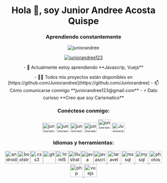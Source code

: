 <div align="center">
<h1 align = "center"> Hola 👋, soy Junior Andree Acosta Quispe </h1>
<h3 align = "center"> Aprendiendo constantemente </h3>

<p align="center"><img src="https://komarev.com/ghpvc/?username=juniorandree&label=Profile%20views&color=0e75b6&style=flat" alt="juniorandree"/></p>

<p align ="center"> <a href="https://twitter.com/juniorandree123" target="blank"> <img src ="https://img.shields.io/twitter/follow/juniorandree123?logo=twitter&style=for-the-badge" alt="juniorandree123"/></a></p>

<p align="center">
<p> - 🌱 Actualmente estoy aprendiendo **Javascrip, Vuejs** </p>
 - 👨‍💻 Todos mis proyectos están disponibles en [https://github.com/Juniorandree](https://github.com/Juniorandree) 
 - 📫 Cómo comunicarse conmigo **juniorandree123@gmail.com** 
 - ⚡ Dato curioso **Creo que soy Carismatico**
</p>
<h3 align = "center"> Conéctese conmigo: </h3>
<p align = "center">
<a href="https://twitter.com/juniorandree123" target="blank"><img align = "center" src ="https://cdn.jsdelivr.net/npm/simple-icons@3.0.1/icons/twitter.svg" alt ="juniorandree123" height="30" width="40"/></a>
<a href="https://linkedin.com/in/juniorandree123" target="blank"><img align ="center" src="https://cdn.jsdelivr.net/npm/simple-icons@3.0.1/icons/linkedin.svg" alt="juniorandree123" height ="30" width="40"/></a>
<a href="https://stackoverflow.com/users/juniorandree123" target="blank"><img align="center" src="https://cdn.jsdelivr.net/npm/simple-icons@3.0.1/icons/stackoverflow.svg" alt="juniorandree123" height="30" width="40"/></a>
<a href="https://fb.com/juniorandree123" target="blank"> <img align = "center" src = "https://cdn.jsdelivr.net/npm/simple-icons@3.0.1/icons/facebook.svg" alt="juniorandree123" height ="30" width="40"/></a>
<a href="https://instagram.com/juniorandree123" target="blank"> <img align="centro" src="https://cdn.jsdelivr.net/npm/simple-icons@3.0.1/icons/instagram.svg" alt="juniorandree123" height="30" width="40"/></a>
<a href="https://discord.gg/Juniorandree" target="blank"><img align="center" src="https://cdn.jsdelivr.net/npm/simple-icons@3.0.1/icons/discord.svg" alt="Juniorandree" height="30" width="40"/></a>
</p>
<h3> Idiomas y herramientas: </h3>
<p align="center" height="52">
<a href="https://developer.android.com" target="blank"><img src="https://devicons.github.io/devicon/devicon.git/icons/android/android-original-wordmark.svg" alt="android" width="40" height="40"/></a><a href="https://getbootstrap.com" target="blank"><img src="https://devicons.github.io/devicon/devicon.git/icons/bootstrap/bootstrap-plain.svg" alt="bootstrap" width="40" height="40"/></a><a href="https://www.w3schools.com/css/" target="blank"><img src="https://devicons.github.io/devicon/devicon.git/icons/css3/css3-original-wordmark.svg" alt="css3" width="40" height="40"/></a><a href="https://git-scm.com/" target="blank"><img src="https://www.vectorlogo.zone/logos/git-scm/git-scm-icon.svg" alt="git" width="40" height="40"/></a><a href="https://www.w3.org/html/" target="blank"><img src="https://devicons.github.io/devicon/devicon.git/icons/html5/html5-original-wordmark.svg" alt="html5" width="40" height="40"/></a><a href="https://www.adobe.com/in/products/illustrator.html" target="blank"><img src="https://www.vectorlogo.zone/logos/adobe_illustrator/adobe_illustrator-icon.svg" alt="illustrator" width="40" height="40"/></a><a href="https://www.java.com" target="blank"><img src="https://devicons.github.io/devicon/devicon.git/icons/java/java-original-wordmark.svg" alt="java" width="40" height="40"/></a><a href="https://developer.mozilla.org/en-US/docs/Web/JavaScript" target="blank"><img src="https://devicons.github.io/devicon/devicon.git/icons/javascript/javascript-original.svg" alt ="javascript" width="40" height="40"/> </a> <a href="https://laravel.com/" target="blank"> <img src="https://devicons.github.io/devicon/devicon.git/icons/laravel/laravel-plain-wordmark.svg" alt="laravel" width="40" height="40"/> </a> <a href="https://www.microsoft.com/en-us/sql-server" target="blank"> <img src="https://cdn.worldvectorlogo.com/logos/microsoft-sql-server.svg" alt="mssql" width="40" height="40"/> </a> <a href="https://www.mysql.com/" target="blank"> <img src="https://devicons.github.io/devicon/devicon.git/icons/mysql/mysql-original-wordmark.svg" alt="mysql" width="40" altura="40"/> </a> <a href="https://www.photoshop.com/en" target="blank"> <img src="https://devicons.github.io/devicon/devicon.git/icons/photoshop/photoshop-plain.svg" alt="photoshop" width="40" height="40"/> </a> <a href="https://www.php.net" target="blank"> <img src="https://devicons.github.io/devicon/devicon.git/icons/php/php-original.svg" alt="php" width="40" height="40"/></a><a href="https://vuejs.org/" target="blank"> <img src="https://devicons.github.io/devicon/devicon.git/icons/vuejs/vuejs-original-wordmark.svg" alt="vuejs" width="40" height="40"/></a>
</p>
</div>
